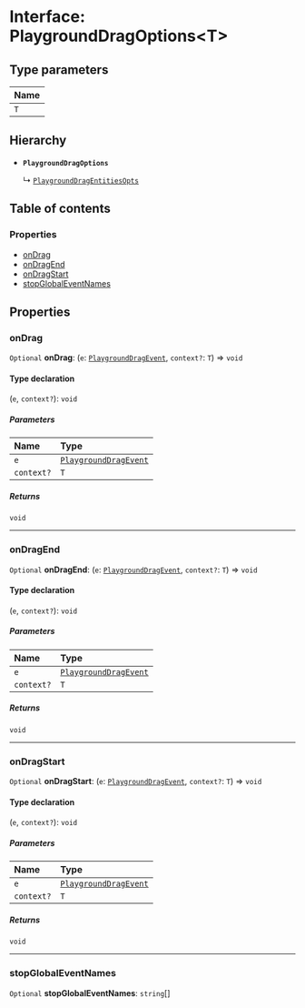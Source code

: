 # Interface: PlaygroundDragOptions\<T>

## Type parameters

| Name |
| :------ |
| `T` |

## Hierarchy

* **`PlaygroundDragOptions`**

  ↳ [`PlaygroundDragEntitiesOpts`](/auto-docs/playground-react/interfaces/PlaygroundDragEntitiesOpts.md)

## Table of contents

### Properties

* [onDrag](/auto-docs/playground-react/interfaces/PlaygroundDragOptions.md#ondrag)
* [onDragEnd](/auto-docs/playground-react/interfaces/PlaygroundDragOptions.md#ondragend)
* [onDragStart](/auto-docs/playground-react/interfaces/PlaygroundDragOptions.md#ondragstart)
* [stopGlobalEventNames](/auto-docs/playground-react/interfaces/PlaygroundDragOptions.md#stopglobaleventnames)

## Properties

### onDrag

`Optional` **onDrag**: (`e`: [`PlaygroundDragEvent`](/auto-docs/playground-react/interfaces/PlaygroundDragEvent.md), `context?`: `T`) => `void`

#### Type declaration

(`e`, `context?`): `void`

##### Parameters

| Name | Type |
| :------ | :------ |
| `e` | [`PlaygroundDragEvent`](/auto-docs/playground-react/interfaces/PlaygroundDragEvent.md) |
| `context?` | `T` |

##### Returns

`void`

***

### onDragEnd

`Optional` **onDragEnd**: (`e`: [`PlaygroundDragEvent`](/auto-docs/playground-react/interfaces/PlaygroundDragEvent.md), `context?`: `T`) => `void`

#### Type declaration

(`e`, `context?`): `void`

##### Parameters

| Name | Type |
| :------ | :------ |
| `e` | [`PlaygroundDragEvent`](/auto-docs/playground-react/interfaces/PlaygroundDragEvent.md) |
| `context?` | `T` |

##### Returns

`void`

***

### onDragStart

`Optional` **onDragStart**: (`e`: [`PlaygroundDragEvent`](/auto-docs/playground-react/interfaces/PlaygroundDragEvent.md), `context?`: `T`) => `void`

#### Type declaration

(`e`, `context?`): `void`

##### Parameters

| Name | Type |
| :------ | :------ |
| `e` | [`PlaygroundDragEvent`](/auto-docs/playground-react/interfaces/PlaygroundDragEvent.md) |
| `context?` | `T` |

##### Returns

`void`

***

### stopGlobalEventNames

`Optional` **stopGlobalEventNames**: `string`\[]

